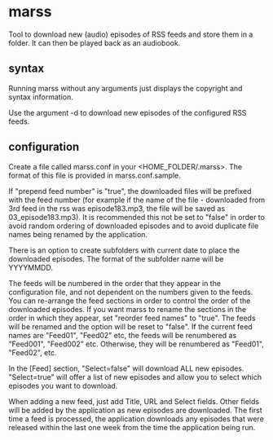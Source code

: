 # marss
Tool to download new (audio) episodes of RSS feeds and store them in a folder. It can then be played back as an audiobook.

## syntax

Running marss without any arguments just displays the copyright and syntax information.

Use the argument -d to download new episodes of the configured RSS feeds.


## configuration

Create a file called marss.conf in your <HOME_FOLDER/.marss>. The format of this file is provided in marss.conf.sample.

If "prepend feed number" is "true", the downloaded files will be prefixed with the feed number (for example if the name of the file - downloaded from 3rd feed in the rss was episode183.mp3, the file will be saved as 03_episode183.mp3). It is recommended this not be set to "false" in order to avoid random ordering of downloaded episodes and to avoid duplicate file names being renamed by the application.

There is an option to create subfolders with current date to place the downloaded episodes. The format of the subfolder name will be YYYYMMDD.

The feeds will be numbered in the order that they appear in the configuration file, and not dependent on the numbers given to the feeds. You can re-arrange the feed sections in order to control the order of the downloaded episodes. If you want marss to rename the sections in the order in which they appear, set "reorder feed names" to "true". The feeds will be renamed and the option will be reset to "false". If the current feed names are "Feed01", "Feed02" etc, the feeds will be renumbered as "Feed001", "Feed002" etc. Otherwise, they will be renumbered as "Feed01", "Feed02", etc.

In the [Feed] section, "Select=false" will download ALL new episodes. "Select=true" will offer a list of new episodes and allow you to select which episodes you want to download.

When adding a new feed, just add Title, URL and Select fields. Other fields will be added by the application as new episodes are downloaded. The first time a feed is processed, the application downloads any episodes that were released within the last one week from the time the application being run.
